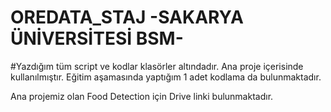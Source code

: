# OREDATA_STAJ -SAKARYA ÜNİVERSİTESİ BSM-
#Yazdığım tüm script ve kodlar klasörler altındadır. Ana proje içerisinde kullanılmıştır. Eğitim aşamasında yaptığım 1 adet kodlama da bulunmaktadır.

Ana projemiz olan Food Detection için Drive linki bulunmaktadır.

